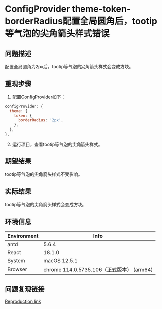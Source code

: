 # ConfigProvider theme-token-borderRadius配置全局圆角后，tootip等气泡的尖角箭头样式错误

## 问题描述

配置全局圆角为2px后，tootip等气泡的尖角箭头样式会变成方块。

## 重现步骤

1. 配置ConfigProvider如下：

```javascript
configProvider: {
  theme: {
    token: {
      borderRadius: '2px',
    },
  },
},
```

2. 运行项目，查看tootip等气泡的尖角箭头样式。

## 期望结果

tootip等气泡的尖角箭头样式不受影响。

## 实际结果

tootip等气泡的尖角箭头样式会变成方块。

## 环境信息

| Environment | Info                                      |
| ----------- | ----------------------------------------- |
| antd        | 5.6.4                                     |
| React       | 18.1.0                                    |
| System      | macOS 12.5.1                              |
| Browser     | chrome 114.0.5735.106（正式版本） (arm64) |

## 问题复现链接

[Reproduction link](https://codesandbox.io/s/antd-reproduction-template-forked-y6dymw?file=/index.js)
